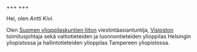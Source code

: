 +++
+++

Hei, olen _Antti Kivi_.

Olen [Suomen ylioppilaskuntien liiton](https://syl.fi) viestintäasiantuntija,
[Visioston](https://www.visiosto.fi) toimitusjohtaja sekä valtiotieteiden ja
luonnontieteiden ylioppilas Helsingin yliopistossa ja hallintotieteiden
ylioppilas Tampereen yliopistossa.
